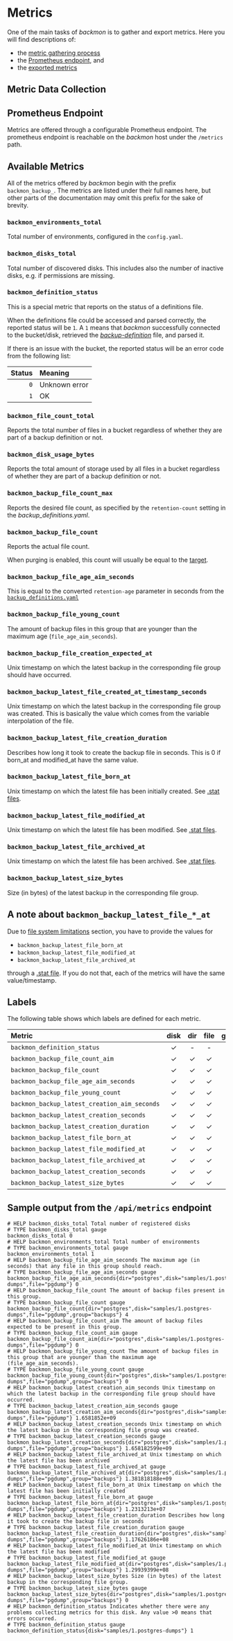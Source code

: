 # Metrics

One of the main tasks of *backmon* is to gather and export metrics.
Here you will find descriptions of:

- the [metric gathering process](#metric-data-collection)
- the [Prometheus endpoint](#prometheus-endpoint), and
- the [exported metrics](#available-metrics)

## Metric Data Collection

## Prometheus Endpoint

Metrics are offered through a configurable Prometheus endpoint.
The prometheus endpoint is reachable on the *backmon* host under the `/metrics` path.

## Available Metrics

All of the metrics offered by *backmon* begin with the prefix `backmon_backup_`.
The metrics are listed under their full names here, but other parts of the documentation may omit this prefix for the
sake of brevity.

### `backmon_environments_total`

Total number of environments, configured in the `config.yaml`.

### `backmon_disks_total`

Total number of discovered disks. This includes also the number of inactive disks, e.g. if permissions are missing.

### `backmon_definition_status`

This is a special metric that reports on the status of a definitions file.

When the definitions file could be accessed and parsed correctly, the reported status will be `1`.
A `1` means that *backmon* successfully connected to the bucket/disk, retrieved the [
*backup-definition*](20-backup-definition/10-overview.md) file, and parsed it.

If there is an issue with the bucket, the reported status will be an error code from the following list:

| Status | Meaning       |
|-------:|:--------------|
|    `0` | Unknown error |
|    `1` | OK            |


### `backmon_file_count_total`

Reports the total number of files in a bucket regardless of whether they are part of a backup definition or not.

### `backmon_disk_usage_bytes`

Reports the total amount of storage used by all files in a bucket regardless of whether they are part of a backup definition or not.

### `backmon_backup_file_count_max`

Reports the desired file count, as specified by the `retention-count` setting in the *backup_definitions.yaml*.

### `backmon_backup_file_count`

Reports the actual file count.

When purging is enabled, this count will usually be equal to the [target](#backmon_backup_file_count_aim).

### `backmon_backup_file_age_aim_seconds`

This is equal to the converted `retention-age` parameter in seconds from the [
`backup_definitions.yaml`](backup-definition/overview)

### `backmon_backup_file_young_count`

The amount of backup files in this group that are younger than the maximum age (`file_age_aim_seconds`).

### `backmon_backup_file_creation_expected_at`

Unix timestamp on which the latest backup in the corresponding file group should have occurred.

### `backmon_backup_latest_file_created_at_timestamp_seconds`

Unix timestamp on which the latest backup in the corresponding file group was created.
This is basically the value which comes from the variable interpolation of the file.

### `backmon_backup_latest_file_creation_duration`

Describes how long it took to create the backup file in seconds. This is 0 if born_at and modified_at have the same
value.

### `backmon_backup_latest_file_born_at`

Unix timestamp on which the latest file has been initially created. See [.stat files](backup-definition/file-dates).

### `backmon_backup_latest_file_modified_at`

Unix timestamp on which the latest file has been modified. See [.stat files](backup-definition/file-dates).

### `backmon_backup_latest_file_archived_at`

Unix timestamp on which the latest file has been archived. See [.stat files](backup-definition/file-dates).

### `backmon_backup_latest_size_bytes`

Size (in bytes) of the latest backup in the corresponding file group.

## A note about `backmon_backup_latest_file_*_at`

Due to [file system limitations](backup-definition/file-dates) section, you have to provide the values for

- `backmon_backup_latest_file_born_at`
- `backmon_backup_latest_file_modified_at`
- `backmon_backup_latest_file_archived_at`

through a [.stat file](backup-definition/file-dates#stat--dotstat-files). If you do not that, each of the metrics will
have the same value/timestamp.

## Labels

The following table shows which labels are defined for each metric.

| Metric                                       | disk | dir | file | group |
|:---------------------------------------------|:----:|:---:|:----:|:-----:|
| `backmon_definition_status`                  |  ✓   |  -  |  -   |   -   |
| `backmon_backup_file_count_aim`              |  ✓   |  ✓  |  ✓   |   -   |
| `backmon_backup_file_count`                  |  ✓   |  ✓  |  ✓   |   ✓   |
| `backmon_backup_file_age_aim_seconds`        |  ✓   |  ✓  |  ✓   |   -   |
| `backmon_backup_file_young_count`            |  ✓   |  ✓  |  ✓   |   ✓   |
| `backmon_backup_latest_creation_aim_seconds` |  ✓   |  ✓  |  ✓   |   -   |
| `backmon_backup_latest_creation_seconds`     |  ✓   |  ✓  |  ✓   |   ✓   |
| `backmon_backup_latest_creation_duration`    |  ✓   |  ✓  |  ✓   |   ✓   |
| `backmon_backup_latest_file_born_at`         |  ✓   |  ✓  |  ✓   |   ✓   |
| `backmon_backup_latest_file_modified_at`     |  ✓   |  ✓  |  ✓   |   ✓   |
| `backmon_backup_latest_file_archived_at`     |  ✓   |  ✓  |  ✓   |   ✓   |
| `backmon_backup_latest_creation_seconds`     |  ✓   |  ✓  |  ✓   |   ✓   |
| `backmon_backup_latest_size_bytes`           |  ✓   |  ✓  |  ✓   |   ✓   |

## Sample output from the `/api/metrics` endpoint

```
# HELP backmon_disks_total Total number of registered disks
# TYPE backmon_disks_total gauge
backmon_disks_total 0
# HELP backmon_environments_total Total number of environments
# TYPE backmon_environments_total gauge
backmon_environments_total 1
# HELP backmon_backup_file_age_aim_seconds The maximum age (in seconds) that any file in this group should reach.
# TYPE backmon_backup_file_age_aim_seconds gauge
backmon_backup_file_age_aim_seconds{dir="postgres",disk="samples/1.postgres-dumps",file="pgdump"} 0
# HELP backmon_backup_file_count The amount of backup files present in this group.
# TYPE backmon_backup_file_count gauge
backmon_backup_file_count{dir="postgres",disk="samples/1.postgres-dumps",file="pgdump",group="backups"} 4
# HELP backmon_backup_file_count_aim The amount of backup files expected to be present in this group.
# TYPE backmon_backup_file_count_aim gauge
backmon_backup_file_count_aim{dir="postgres",disk="samples/1.postgres-dumps",file="pgdump"} 0
# HELP backmon_backup_file_young_count The amount of backup files in this group that are younger than the maximum age (file_age_aim_seconds).
# TYPE backmon_backup_file_young_count gauge
backmon_backup_file_young_count{dir="postgres",disk="samples/1.postgres-dumps",file="pgdump",group="backups"} 0
# HELP backmon_backup_latest_creation_aim_seconds Unix timestamp on which the latest backup in the corresponding file group should have occurred.
# TYPE backmon_backup_latest_creation_aim_seconds gauge
backmon_backup_latest_creation_aim_seconds{dir="postgres",disk="samples/1.postgres-dumps",file="pgdump"} 1.6581852e+09
# HELP backmon_backup_latest_creation_seconds Unix timestamp on which the latest backup in the corresponding file group was created.
# TYPE backmon_backup_latest_creation_seconds gauge
backmon_backup_latest_creation_seconds{dir="postgres",disk="samples/1.postgres-dumps",file="pgdump",group="backups"} 1.658182599e+09
# HELP backmon_backup_latest_file_archived_at Unix timestamp on which the latest file has been archived
# TYPE backmon_backup_latest_file_archived_at gauge
backmon_backup_latest_file_archived_at{dir="postgres",disk="samples/1.postgres-dumps",file="pgdump",group="backups"} 1.381818188e+09
# HELP backmon_backup_latest_file_born_at Unix timestamp on which the latest file has been initially created
# TYPE backmon_backup_latest_file_born_at gauge
backmon_backup_latest_file_born_at{dir="postgres",disk="samples/1.postgres-dumps",file="pgdump",group="backups"} 1.2313213e+07
# HELP backmon_backup_latest_file_creation_duration Describes how long it took to create the backup file in seconds
# TYPE backmon_backup_latest_file_creation_duration gauge
backmon_backup_latest_file_creation_duration{dir="postgres",disk="samples/1.postgres-dumps",file="pgdump",group="backups"} 1.17626186e+08
# HELP backmon_backup_latest_file_modified_at Unix timestamp on which the latest file has been modified
# TYPE backmon_backup_latest_file_modified_at gauge
backmon_backup_latest_file_modified_at{dir="postgres",disk="samples/1.postgres-dumps",file="pgdump",group="backups"} 1.29939399e+08
# HELP backmon_backup_latest_size_bytes Size (in bytes) of the latest backup in the corresponding file group.
# TYPE backmon_backup_latest_size_bytes gauge
backmon_backup_latest_size_bytes{dir="postgres",disk="samples/1.postgres-dumps",file="pgdump",group="backups"} 0
# HELP backmon_definition_status Indicates whether there were any problems collecting metrics for this disk. Any value >0 means that errors occurred.
# TYPE backmon_definition_status gauge
backmon_definition_status{disk="samples/1.postgres-dumps"} 1
```